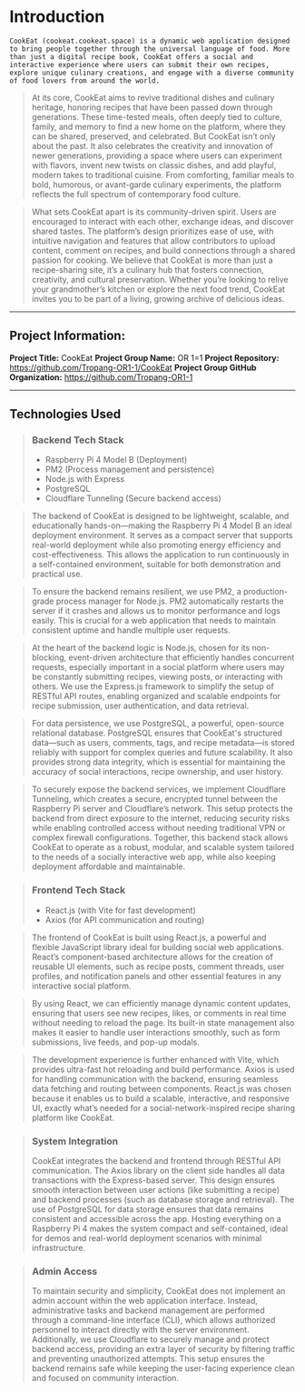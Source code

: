 # Introduction
    CookEat (cookeat.cookeat.space) is a dynamic web application designed to bring people together through the universal language of food. More than just a digital recipe book, CookEat offers a social and interactive experience where users can submit their own recipes, explore unique culinary creations, and engage with a diverse community of food lovers from around the world.

> At its core, CookEat aims to revive traditional dishes and culinary heritage, honoring recipes that have been passed down through generations. These time-tested meals, often deeply tied to culture, family, and memory to find a new home on the platform, where they can be shared, preserved, and celebrated.
But CookEat isn’t only about the past. It also celebrates the creativity and innovation of newer generations, providing a space where users can experiment with flavors, invent new twists on classic dishes, and add playful, modern takes to traditional cuisine. From comforting, familiar meals to bold, humorous, or avant-garde culinary experiments, the platform reflects the full spectrum of contemporary food culture.

> What sets CookEat apart is its community-driven spirit. Users are encouraged to interact with each other, exchange ideas, and discover shared tastes. The platform’s design prioritizes ease of use, with intuitive navigation and features that allow contributors to upload content, comment on recipes, and build connections through a shared passion for cooking.
We believe that CookEat is more than just a recipe-sharing site, it’s a culinary hub that fosters connection, creativity, and cultural preservation. Whether you’re looking to relive your grandmother’s kitchen or explore the next food trend, CookEat invites you to be part of a living, growing archive of delicious ideas.

---

## Project Information:
**Project Title:** CookEat
**Project Group Name:** OR 1=1
**Project Repository:** https://github.com/Tropang-OR1-1/CookEat
**Project Group GitHub Organization:** https://github.com/Tropang-OR1-1

---

## Technologies Used
> ### Backend Tech Stack  
> - Raspberry Pi 4 Model B (Deployment)  
> - PM2 (Process management and persistence)  
> - Node.js with Express  
> - PostgreSQL  
> - Cloudflare Tunneling (Secure backend access)

> The backend of CookEat is designed to be lightweight, scalable, and educationally hands-on—making the Raspberry Pi 4 Model B an ideal deployment environment. It serves as a compact server that supports real-world deployment while also promoting energy efficiency and cost-effectiveness. This allows the application to run continuously in a self-contained environment, suitable for both demonstration and practical use.

> To ensure the backend remains resilient, we use PM2, a production-grade process manager for Node.js. PM2 automatically restarts the server if it crashes and allows us to monitor performance and logs easily. This is crucial for a web application that needs to maintain consistent uptime and handle multiple user requests.

> At the heart of the backend logic is Node.js, chosen for its non-blocking, event-driven architecture that efficiently handles concurrent requests, especially important in a social platform where users may be constantly submitting recipes, viewing posts, or interacting with others. We use the Express.js framework to simplify the setup of RESTful API routes, enabling organized and scalable endpoints for recipe submission, user authentication, and data retrieval.

> For data persistence, we use PostgreSQL, a powerful, open-source relational database. PostgreSQL ensures that CookEat's structured data—such as users, comments, tags, and recipe metadata—is stored reliably with support for complex queries and future scalability. It also provides strong data integrity, which is essential for maintaining the accuracy of social interactions, recipe ownership, and user history.

> To securely expose the backend services, we implement Cloudflare Tunneling, which creates a secure, encrypted tunnel between the Raspberry Pi server and Cloudflare’s network. This setup protects the backend from direct exposure to the internet, reducing security risks while enabling controlled access without needing traditional VPN or complex firewall configurations.
Together, this backend stack allows CookEat to operate as a robust, modular, and scalable system tailored to the needs of a socially interactive web app, while also keeping deployment affordable and maintainable.

> ### Frontend Tech Stack  
> - React.js (with Vite for fast development)  
> - Axios (for API communication and routing)

> The frontend of CookEat is built using React.js, a powerful and flexible JavaScript library ideal for building social web applications. React’s component-based architecture allows for the creation of reusable UI elements, such as recipe posts, comment threads, user profiles, and notification panels and other essential features in any interactive social platform.

> By using React, we can efficiently manage dynamic content updates, ensuring that users see new recipes, likes, or comments in real time without needing to reload the page. Its built-in state management also makes it easier to handle user interactions smoothly, such as form submissions, live feeds, and pop-up modals.

> The development experience is further enhanced with Vite, which provides ultra-fast hot reloading and build performance. Axios is used for handling communication with the backend, ensuring seamless data fetching and routing between components. React.js was chosen because it enables us to build a scalable, interactive, and responsive UI, exactly what’s needed for a social-network-inspired recipe sharing platform like CookEat.
	
> ### System Integration
> CookEat integrates the backend and frontend through RESTful API communication. The Axios library on the client side handles all data transactions with the Express-based server. This design ensures smooth interaction between user actions (like submitting a recipe) and backend processes (such as database storage and retrieval). The use of PostgreSQL for data storage ensures that data remains consistent and accessible across the app. Hosting everything on a Raspberry Pi 4 makes the system compact and self-contained, ideal for demos and real-world deployment scenarios with minimal infrastructure.

> ### Admin Access
> To maintain security and simplicity, CookEat does not implement an admin account within the web application interface. Instead, administrative tasks and backend management are performed through a command-line interface (CLI), which allows authorized personnel to interact directly with the server environment. Additionally, we use Cloudflare to securely manage and protect backend access, providing an extra layer of security by filtering traffic and preventing unauthorized attempts. This setup ensures the backend remains safe while keeping the user-facing experience clean and focused on community interaction.
